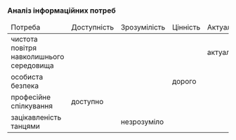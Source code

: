 ### Аналіз інформаційних потреб 

<table>
    <thead>
        <tr>
          <td>Потреба</td>
          <td>Доступність</td>
          <td>Зрозумілість</td>
          <td>Цінність</td>
          <td>Актуальність</td>
        </tr>
    </thead>
          <tr>
             <td>чистота повітря навколишнього середовища</td>
             <td></td>
             <td></td>
             <td></td>
             <td>актуально</td>
          </tr>
            <tr>
             <td>особиста безпека</td>
             <td></td>
             <td></td>
             <td>дорого</td>
             <td></td>
          </tr>
            <tr>
             <td>професійне спілкування</td>
             <td>доступно</td>
             <td></td>
             <td></td>
             <td></td>
          </tr>
            <tr>
             <td>зацікавленість танцями</td>
             <td></td>
             <td>незрозуміло</td>
             <td></td>
             <td></td>
          </tr>
  </table>
